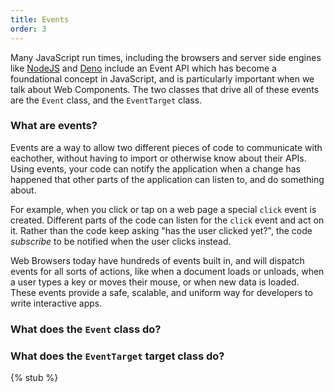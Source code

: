 ```yaml
---
title: Events
order: 3
---
```


Many JavaScript run times, including the browsers and server side engines like [NodeJS][node] and [Deno][deno] include
an Event API which has become a foundational concept in JavaScript, and is particularly important when we talk about Web
Components. The two classes that drive all of these events are the `Event` class, and the `EventTarget` class.

[node]: https://nodejs.org/en/
[deno]: https://deno.land/

### What are events?

Events are a way to allow two different pieces of code to communicate with eachother, without having to import or
otherwise know about their APIs. Using events, your code can notify the application when a change has happened that
other parts of the application can listen to, and do something about.

For example, when you click or tap on a web page a special `click` event is created. Different parts of the code can
listen for the `click` event and act on it. Rather than the code keep asking "has the user clicked yet?", the code
_subscribe_ to be notified when the user clicks instead.

Web Browsers today have hundreds of events built in, and will dispatch events for all sorts of actions, like when a
document loads or unloads, when a user types a key or moves their mouse, or when new data is loaded. These events
provide a safe, scalable, and uniform way for developers to write interactive apps.

### What does the `Event` class do?

### What does the `EventTarget` target class do?

{% stub %}
